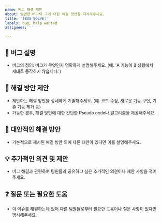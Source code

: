 ```yaml
---
name: 버그 해결 제안
about: 발견한 버그와 그에 대한 해결 방안을 제시해주세요.
title: '[BUG SOLVE]'
labels: bug, help wanted
assignees: ''

---
```


## 🐛 버그 설명
- 버그의 정의: 버그가 무엇인지 명확하게 설명해주세요. (예. 'A 기능이 B 상황에서 제대로 동작하지 않습니다.')

## 🧩 해결 방안 제안
- 제안하는 해결 방안을 상세하게 기술해주세요. (예. 코드 수정, 새로운 기능 구현, 기존 기능 제거 등)
- 가능한 경우, 해결 방안에 대한 간단한 Pseudo code나 알고리즘을 제공해주세요.

## 🔄 대안적인 해결 방안
- 기본적으로 제시된 해결 방안 외에 다른 대안이 있다면 이를 설명해주세요.

## 💡 추가적인 의견 및 제안
- 버그 해결과 관련하여 팀원들과 공유하고 싶은 추가적인 의견이나 제안 사항을 적어주세요.

## ❓ 질문 또는 필요한 도움
- 이 이슈를 해결하는데 있어 다른 팀원들로부터 필요한 도움이나 질문 사항이 있다면 명시해주세요.
